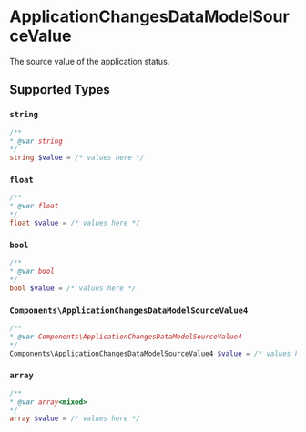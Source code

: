 # ApplicationChangesDataModelSourceValue

The source value of the application status.


## Supported Types

### `string`

```php
/**
* @var string
*/
string $value = /* values here */
```

### `float`

```php
/**
* @var float
*/
float $value = /* values here */
```

### `bool`

```php
/**
* @var bool
*/
bool $value = /* values here */
```

### `Components\ApplicationChangesDataModelSourceValue4`

```php
/**
* @var Components\ApplicationChangesDataModelSourceValue4
*/
Components\ApplicationChangesDataModelSourceValue4 $value = /* values here */
```

### `array`

```php
/**
* @var array<mixed>
*/
array $value = /* values here */
```

